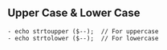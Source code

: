 ## Upper Case & Lower Case

    - echo strtoupper ($--);  // For uppercase
    - echo strtolower ($--);  // For lowercase
